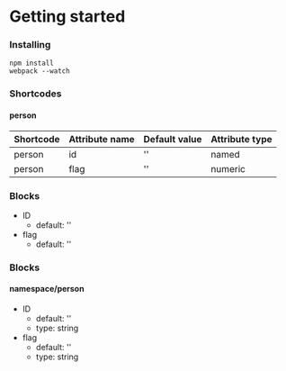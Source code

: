 # Getting started 

### Installing
```
npm install    
webpack --watch
```

### Shortcodes

#### person 
| Shortcode | Attribute name | Default value | Attribute type |
| --------- | -------------- | ------------- | -------------- |
| person    | id             | ''            | named          |
| person    | flag           | ''            | numeric        |

### Blocks

* ID 
  * default: ''
* flag
  * default: ''

### Blocks
#### namespace/person
* ID 
  * default: ''
  * type: string
* flag
  * default: ''
  * type: string
  
  
